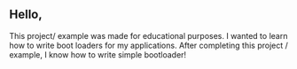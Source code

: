 ## Hello,
This project/ example was made for educational purposes. 
I wanted to learn how to write boot loaders for my applications. 
After completing this project / example, I know how to write simple bootloader!
